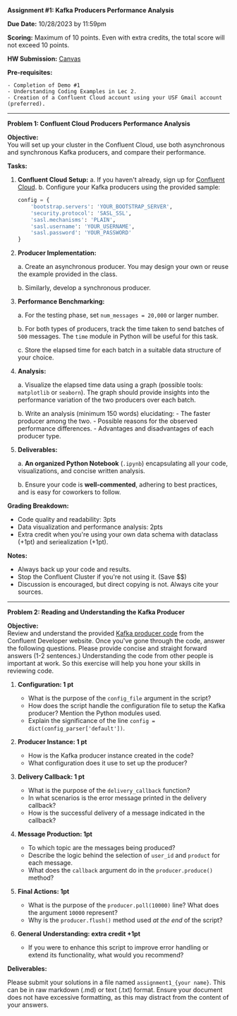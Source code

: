 **Assignment #1: Kafka Producers Performance Analysis**

**Due Date:** 10/28/2023 by 11:59pm

**Scoring:** Maximum of 10 points. Even with extra credits, the total score will not exceed 10 points.

**HW Submission:** [Canvas](https://usfca.instructure.com/courses/1617043/assignments/7365180)

**Pre-requisites:**

    - Completion of Demo #1
    - Understanding Coding Examples in Lec 2. 
    - Creation of a Confluent Cloud account using your USF Gmail account (preferred).

---

**Problem 1: Confluent Cloud Producers Performance Analysis**

**Objective:**  
You will set up your cluster in the Confluent Cloud, use both asynchronous and synchronous Kafka producers, and compare their performance.

**Tasks:**

1. **Confluent Cloud Setup:**
    a. If you haven't already, sign up for [Confluent Cloud](https://www.confluent.io/confluent-cloud/).
    b. Configure your Kafka producers using the provided sample:
    ```python
    config = {
        'bootstrap.servers': 'YOUR_BOOTSTRAP_SERVER',
        'security.protocol': 'SASL_SSL',
        'sasl.mechanisms': 'PLAIN',
        'sasl.username': 'YOUR_USERNAME',
        'sasl.password': 'YOUR_PASSWORD'
    }
    ```

2. **Producer Implementation:**
   
    a. Create an asynchronous producer. You may design your own or reuse the example provided in the class.

    b. Similarly, develop a synchronous producer.

3. **Performance Benchmarking:**

    a. For the testing phase, set `num_messages = 20,000` or larger number.

    b. For both types of producers, track the time taken to send batches of `500` messages. The `time` module in Python will be useful for this task.

    c. Store the elapsed time for each batch in a suitable data structure of your choice.

4. **Analysis:**

    a. Visualize the elapsed time data using a graph (possible tools: `matplotlib` or `seaborn`). The graph should provide insights into the performance variation of the two producers over each batch.

    b. Write an analysis (minimum 150 words) elucidating:
        - The faster producer among the two.
        - Possible reasons for the observed performance differences.
        - Advantages and disadvantages of each producer type.

5. **Deliverables:**

    a. **An organized Python Notebook** (`.ipynb`) encapsulating all your code, visualizations, and concise written analysis.

    b. Ensure your code is **well-commented**, adhering to best practices, and is easy for coworkers to follow.

**Grading Breakdown:**

- Code quality and readability: 3pts
- Data visualization and performance analysis: 2pts
- Extra credit  when you're using your own data schema with dataclass (+1pt) and seriealization (+1pt).

**Notes:** 

  - Always back up your code and results.
  - Stop the Confluent Cluster if you're not using it. (Save $$)
  - Discussion is encouraged, but direct copying is not. Always cite your sources.

--- 

**Problem 2: Reading and Understanding the Kafka Producer**

**Objective:**  
Review and understand the provided [Kafka producer code](https://developer.confluent.io/get-started/python/#build-producer) from the Confluent Developer website. Once you've gone through the code, answer the following questions. Please provide concise and straight forward answers (1-2 sentences.) Understanding the code from other people is important at work. So this exercise will help you hone your skills in reviewing code.

1. **Configuration: 1 pt**
    - What is the purpose of the `config_file` argument in the script?
    - How does the script handle the configuration file to setup the Kafka producer? Mention the Python modules used.
    - Explain the significance of the line `config = dict(config_parser['default'])`.

2. **Producer Instance: 1 pt**
    - How is the Kafka producer instance created in the code?
    - What configuration does it use to set up the producer?

3. **Delivery Callback: 1 pt**
    - What is the purpose of the `delivery_callback` function?
    - In what scenarios is the error message printed in the delivery callback?
    - How is the successful delivery of a message indicated in the callback?

4. **Message Production: 1pt**
    - To which topic are the messages being produced?
    - Describe the logic behind the selection of `user_id` and `product` for each message.
    - What does the `callback` argument do in the `producer.produce()` method?

5. **Final Actions: 1pt**
    - What is the purpose of the `producer.poll(10000)` line? What does the argument `10000` represent?
    - Why is the `producer.flush()` method used *at the end* of the script?

6. **General Understanding: extra credit +1pt**
    - If you were to enhance this script to improve error handling or extend its functionality, what would you recommend?

**Deliverables:**

Please submit your solutions in a file named `assignment1_{your name}`. This can be in raw markdown (.md) or text (.txt) format. Ensure your document does not have excessive formatting, as this may distract from the content of your answers.